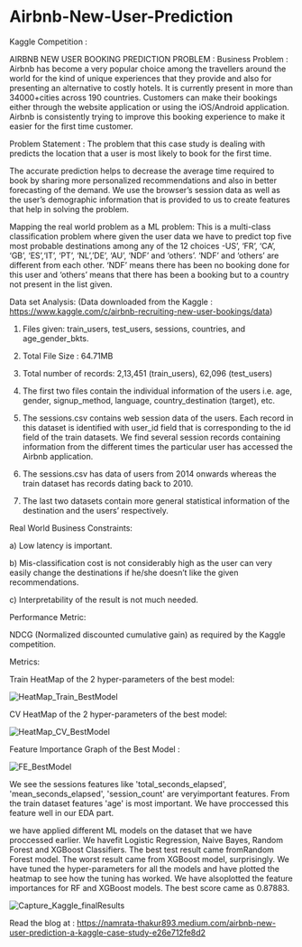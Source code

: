 # Airbnb-New-User-Prediction
Kaggle Competition : 

AIRBNB NEW USER BOOKING PREDICTION PROBLEM :
Business Problem :
Airbnb has become a very popular choice among the travellers around the world for the kind of unique experiences that they provide and also for presenting an alternative to costly hotels. It is currently present in more than 34000+cities across 190 countries. Customers can make their bookings either through the website application or using the iOS/Android application. Airbnb is consistently trying to improve this booking experience to make it easier for the first time customer.

Problem Statement :
The problem that this case study is dealing with predicts the location that a user is most likely to book for the first time.

The accurate prediction helps to decrease the average time required to book by sharing more personalized recommendations and also in better forecasting of the demand. We use the browser’s session data as well as the user’s demographic information that is provided to us to create features that help in solving the problem.

Mapping the real world problem as a ML problem:
This is a multi-class classification problem where given the user data we have to predict top five most probable destinations among any of the 12 choices -US’, ‘FR’, ‘CA’, ‘GB’, ‘ES’,‘IT’, ‘PT’, ‘NL’,’DE’, ‘AU’, ‘NDF’ and ‘others’. ‘NDF’ and ‘others’ are different from each other. ‘NDF’ means there has been no booking done for this user and ‘others’ means that there has been a booking but to a country not present in the list given.

Data set Analysis: (Data downloaded from the Kaggle : https://www.kaggle.com/c/airbnb-recruiting-new-user-bookings/data)

1) Files given: train_users, test_users, sessions, countries, and age_gender_bkts.

2) Total File Size : 64.71MB

3) Total number of records: 2,13,451 (train_users), 62,096 (test_users)

4) The first two files contain the individual information of the users i.e. age, gender, signup_method, language, country_destination (target), etc.

5) The sessions.csv contains web session data of the users. Each record in this dataset is identified with user_id field that is corresponding to the id field of the train datasets. We find several session records containing information from the different times the particular user has accessed the Airbnb application.

6) The sessions.csv has data of users from 2014 onwards whereas the train dataset has records dating back to 2010.

7) The last two datasets contain more general statistical information of the destination and the users’ respectively.

Real World Business Constraints:

a) Low latency is important.

b) Mis-classification cost is not considerably high as the user can very easily change the destinations if he/she doesn’t like the given recommendations.

c) Interpretability of the result is not much needed.

Performance Metric:

NDCG (Normalized discounted cumulative gain) as required by the Kaggle competition.

Metrics:

Train HeatMap of the 2 hyper-parameters of the best model:

![HeatMap_Train_BestModel](https://user-images.githubusercontent.com/56768652/113020213-01726080-91a0-11eb-8d30-2e132a471693.JPG)

CV HeatMap of the 2 hyper-parameters of the best model:

![HeatMap_CV_BestModel](https://user-images.githubusercontent.com/56768652/113020310-19e27b00-91a0-11eb-9971-88991a4b26e3.JPG)

Feature Importance Graph of the Best Model :

![FE_BestModel](https://user-images.githubusercontent.com/56768652/113020357-26ff6a00-91a0-11eb-8f0d-6343cd0316cb.JPG)

We see the sessions features like 'total_seconds_elapsed', 'mean_seconds_elapsed', 'session_count' are veryimportant features. From the train dataset features 'age' is most important. We have proccessed this feature well in our EDA part.

we have applied different ML models on the dataset that we have proccessed earlier. We havefit Logistic Regression, Naive Bayes, Random Forest and XGBoost Classifiers. The best test result came fromRandom Forest model. The worst result came from XGBoost model, surprisingly. We have tuned the hyper-parameters for all the models and have plotted the heatmap to see how the tuning has worked. We have alsoplotted the feature importances for RF and XGBoost models.
The best score came as 0.87883.

![Capture_Kaggle_finalResults](https://user-images.githubusercontent.com/56768652/113020583-5c0bbc80-91a0-11eb-8750-308da0fcdf54.JPG)


Read the blog at : https://namrata-thakur893.medium.com/airbnb-new-user-prediction-a-kaggle-case-study-e26e712fe8d2
